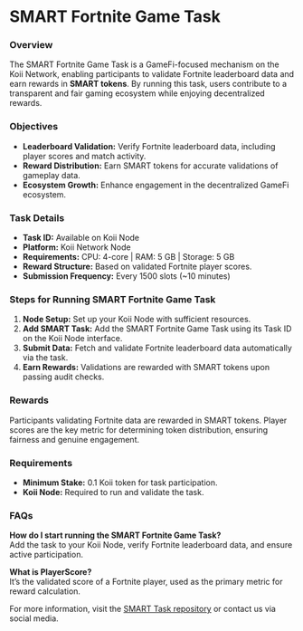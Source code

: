 # SMART Fortnite Game Task

### Overview
The SMART Fortnite Game Task is a GameFi-focused mechanism on the Koii Network, enabling participants to validate Fortnite leaderboard data and earn rewards in **SMART tokens**. By running this task, users contribute to a transparent and fair gaming ecosystem while enjoying decentralized rewards.

### Objectives
- **Leaderboard Validation:** Verify Fortnite leaderboard data, including player scores and match activity.
- **Reward Distribution:** Earn SMART tokens for accurate validations of gameplay data.
- **Ecosystem Growth:** Enhance engagement in the decentralized GameFi ecosystem.

### Task Details
- **Task ID:** Available on Koii Node
- **Platform:** Koii Network Node
- **Requirements:** CPU: 4-core | RAM: 5 GB | Storage: 5 GB
- **Reward Structure:** Based on validated Fortnite player scores.
- **Submission Frequency:** Every 1500 slots (~10 minutes)

### Steps for Running SMART Fortnite Game Task
1. **Node Setup:** Set up your Koii Node with sufficient resources.
2. **Add SMART Task:** Add the SMART Fortnite Game Task using its Task ID on the Koii Node interface.
3. **Submit Data:** Fetch and validate Fortnite leaderboard data automatically via the task.
4. **Earn Rewards:** Validations are rewarded with SMART tokens upon passing audit checks.

### Rewards
Participants validating Fortnite data are rewarded in SMART tokens. Player scores are the key metric for determining token distribution, ensuring fairness and genuine engagement.

### Requirements
- **Minimum Stake:** 0.1 Koii token for task participation.
- **Koii Node:** Required to run and validate the task.

### FAQs
**How do I start running the SMART Fortnite Game Task?**  
Add the task to your Koii Node, verify Fortnite leaderboard data, and ensure active participation.

**What is PlayerScore?**  
It’s the validated score of a Fortnite player, used as the primary metric for reward calculation.

For more information, visit the [SMART Task repository](https://github.com/hakikicode/SMART-Task) or contact us via social media.
